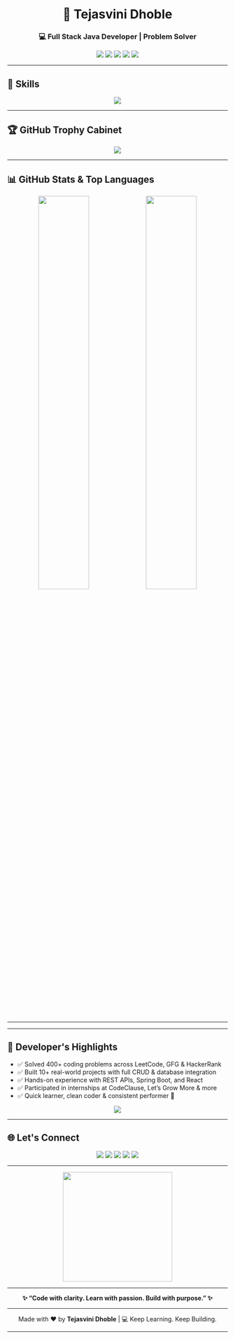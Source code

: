 <h1 align="center">🚀 Tejasvini Dhoble</h1>
<h3 align="center">💻 Full Stack Java Developer | Problem Solver</h3>

<p align="center">
  <img src="https://img.shields.io/badge/Java-%23ED8B00.svg?style=for-the-badge&logo=java&logoColor=white" />
  <img src="https://img.shields.io/badge/SpringBoot-6DB33F?style=for-the-badge&logo=springboot&logoColor=white" />
  <img src="https://img.shields.io/badge/React-20232A?style=for-the-badge&logo=react&logoColor=61DAFB" />
  <img src="https://img.shields.io/badge/MySQL-00758F?style=for-the-badge&logo=mysql&logoColor=white" />
  <img src="https://img.shields.io/badge/MongoDB-4EA94B?style=for-the-badge&logo=mongodb&logoColor=white" />
</p>

---

## 🧠 Skills

<p align="center">
  <img src="https://skillicons.dev/icons?i=java,spring,react,js,ts,nodejs,html,css,bootstrap,mysql,mongodb,py,android" />
</p>

---

## 🏆 GitHub Trophy Cabinet

<p align="center">
  <img src="https://github-profile-trophy.vercel.app/?username=tejasvinidhoble&theme=darkhub&no-frame=true&margin-w=15" />
</p>

---

## 📊 GitHub Stats & Top Languages

<p align="center">
  <img src="https://github-readme-stats.vercel.app/api?username=tejasvinidhoble&show_icons=true&theme=tokyonight&border_radius=10&hide_border=false" width="48%" />
  <img src="https://github-readme-stats.vercel.app/api/top-langs/?username=tejasvinidhoble&layout=compact&theme=tokyonight&hide_border=false" width="48%" />
</p>

---


---

## 🌟 Developer's Highlights

- ✅ Solved 400+ coding problems across LeetCode, GFG & HackerRank  
- ✅ Built 10+ real-world projects with full CRUD & database integration  
- ✅ Hands-on experience with REST APIs, Spring Boot, and React  
- ✅ Participated in internships at CodeClause, Let’s Grow More & more  
- ✅ Quick learner, clean coder & consistent performer 💯

<p align="center">
  <img src="https://capsule-render.vercel.app/api?type=waving&color=0:00C9FF,100:92FE9D&height=150&section=footer&text=Full%20Stack%20Developer&fontSize=30&fontColor=ffffff" />
</p>





---

## 🌐 Let's Connect

<p align="center">
  <a href="mailto:tejudhoble123@gmail.com"><img src="https://img.shields.io/badge/Gmail-D14836?style=for-the-badge&logo=gmail&logoColor=white" /></a>
  <a href="https://linkedin.com/in/tejasvini-dhoble-25227023b/"><img src="https://img.shields.io/badge/LinkedIn-0A66C2?style=for-the-badge&logo=linkedin&logoColor=white" /></a>
  <a href="https://leetcode.com/tejasvinidhoble88/"><img src="https://img.shields.io/badge/LeetCode-FFA116?style=for-the-badge&logo=leetcode&logoColor=white" /></a>
  <a href="https://www.hackerrank.com/tejudhoble123"><img src="https://img.shields.io/badge/HackerRank-2EC866?style=for-the-badge&logo=HackerRank&logoColor=white" /></a>
  <a href="https://auth.geeksforgeeks.org/user/tejudhoble123/"><img src="https://img.shields.io/badge/GeeksForGeeks-2F8D46?style=for-the-badge&logo=GeeksForGeeks&logoColor=white" /></a>
</p>

---



<p align="center">
  <img src="https://media.giphy.com/media/qgQUggAC3Pfv687qPC/giphy.gif" height="250" />
</p>


---

<p align="center">
  <b>✨ “Code with clarity. Learn with passion. Build with purpose.” ✨</b>
</p>

---

<p align="center">
  Made with ❤️ by <b>Tejasvini Dhoble</b> | 💻 Keep Learning. Keep Building.
</p>

---
